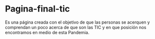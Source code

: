 # Pagina-final-tic
Es una página creada con el objetivo de que las personas se acerquen y comprendan un poco acerca de que son las TIC y en que posición nos encontramos en medio de esta Pandemia.
